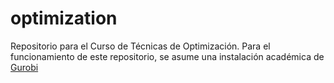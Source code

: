 # optimization
Repositorio para el Curso de Técnicas de Optimización. Para el funcionamiento de este repositorio, se asume una instalación académica de [Gurobi](https://www.gurobi.com/)